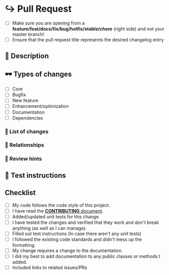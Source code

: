<!---
Thanks for filing a pull request 😄 ! Before you submit, please read the following:

Search open/closed issues before submitting since someone might have pushed the same thing before!

This template is entirely optional and can be removed, but is here to help both you and us.
Provide a general summary of your changes in the title above.
Anything on lines wrapped in comments like these will not show up in the final text.
-->

# ↪️ Pull Request

<!--
Put an `x` into the [ ] to show you have filled the information
-->

- [ ] Make sure you are opening from a **feature/feat/docs/fix/bug/hotfix/stable/chore** (right side) and not your master branch!
- [ ] Ensure that the pull request title represents the desired changelog entry

## 📒 Description

<!--- Describe your changes in detail here. -->

## 🕶️ Types of changes

<!--- What types of changes does your code introduce? Put an `x` in all the boxes that apply. -->
<!-- - **Bug fix** (non-breaking change which fixes an issue) -->
<!-- - **New feature** (non-breaking change which adds functionality) -->
<!-- - **Breaking change** (fix or feature that would cause existing functionality to change) -->

- [ ] Core
- [ ] Bugfix
- [ ] New feature
- [ ] Enhancement/optimization
- [ ] Documentation
- [ ] Dependencies

### 🤯 List of changes
<!-- The changelog of this PR. It's useful for bigger PR-s -->

### 👫 Relationships
<!-- Mention your Issue or other PR, which connects with this PR -->

<!-- If you want to close the main issue automatically after PR is merged -->
<!-- https://help.github.com/articles/closing-issues-using-keywords/ -->

<!-- Closes #your_issue_number -->

### 🔎 Review hints
<!-- Tips to the reviewer about how this should be tested -->

## 🚨 Test instructions

<!-- In case it is impossible (or too hard) to reliably test this feature/fix with unit tests, please provide test instructions! -->

## Checklist

<!--- Go over all the following points, and put an `x` in all the boxes that apply. -->
<!--- If you're unsure about any of these, don't hesitate to ask. We're here to help! -->
- [ ] My code follows the code style of this project.
- [ ] I have read the [**CONTRIBUTING** document](https://github.com/ivankatliarchuk/.github/blob/main/contributing.md).
- [ ] Added/updated unit tests for this change
- [ ] I have tested the changes and verified that they work and don't break anything (as well as I can manage).
- [ ] Filled out test instructions (In case there aren't any unit tests)
- [ ] I followed the existing code standards and didn't mess up the formatting.
- [ ] My change requires a change to the documentation.
- [ ] I did my best to add documentation to any public classes or methods I added.
- [ ] Included links to related issues/PRs

